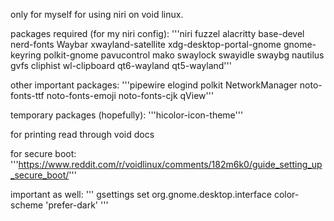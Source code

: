 only for myself for using niri on void linux.

packages required (for my niri config): '''niri fuzzel alacritty base-devel nerd-fonts Waybar xwayland-satellite xdg-desktop-portal-gnome gnome-keyring polkit-gnome pavucontrol mako swaylock swayidle swaybg nautilus gvfs cliphist wl-clipboard qt6-wayland qt5-wayland''' 

other important packages: '''pipewire elogind polkit NetworkManager noto-fonts-ttf noto-fonts-emoji noto-fonts-cjk qView'''

temporary packages (hopefully): '''hicolor-icon-theme'''

for printing read through void docs

for secure boot: '''https://www.reddit.com/r/voidlinux/comments/182m6k0/guide_setting_up_secure_boot/'''

important as well: ''' gsettings set org.gnome.desktop.interface color-scheme 'prefer-dark' '''




